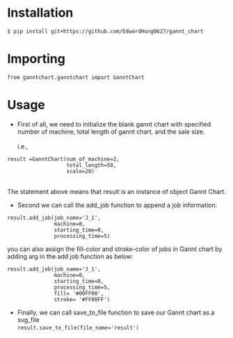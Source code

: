 # Installation
`$ pip install git+https://github.com/EdwardHong0627/gannt_chart`

# Importing
`from ganntchart.ganntchart import GanntChart`  
# Usage
*  First of all, we need to initialize the blank gannt chart 
with specified number of machine, total length of gannt chart, and the sale size.\
\
i.e.,
```
result =GanntChart(num_of_machine=2, 
                   total_length=50, 
                   scale=20)
```
\
The statement above means that result is an instance of object Gannt Chart.

* Second we can call the add_job function to append a job information:
```
result.add_job(job_name='J_1', 
               machine=0, 
               starting_time=0, 
               processing_time=5)
```
you can also assign the fill-color and stroke-color of jobs in Gannt chart by adding arg in the add job function as below:
```
result.add_job(job_name='J_1', 
               machine=0, 
               starting_time=0, 
               processing_time=5,
               fill= '#00FF00',
               stroke= '#FF00FF')

```
* Finally, we can call save_to_file function to save our Gannt chart as a svg_file  
`result.save_to_file(file_name='result')`